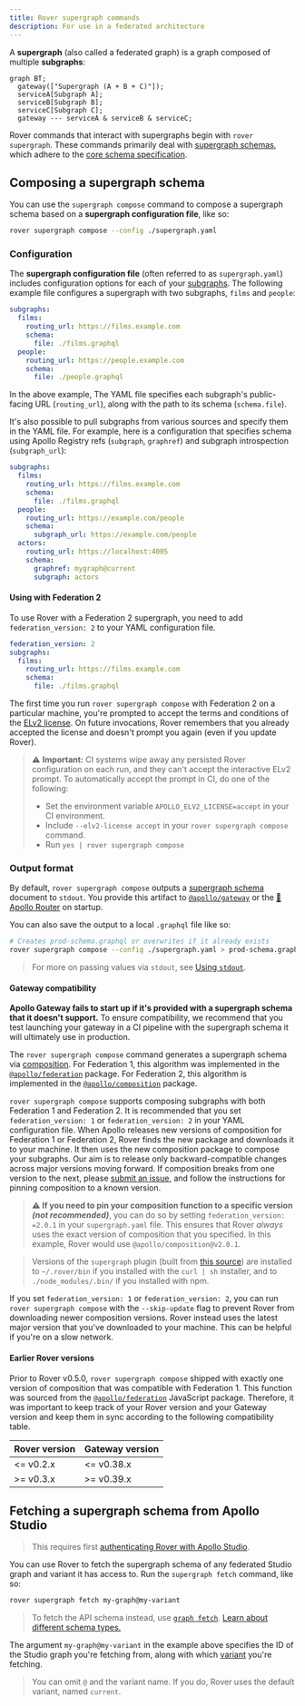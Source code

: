 ```yaml
---
title: Rover supergraph commands
description: For use in a federated architecture
---
```


A **supergraph** (also called a federated graph) is a graph composed of multiple **subgraphs**:

```mermaid
graph BT;
  gateway(["Supergraph (A + B + C)"]);
  serviceA[Subgraph A];
  serviceB[Subgraph B];
  serviceC[Subgraph C];
  gateway --- serviceA & serviceB & serviceC;
```

Rover commands that interact with supergraphs begin with `rover supergraph`. These commands primarily deal with [supergraph schemas](/federation/federated-types/overview/), which adhere to the [core schema specification](https://specs.apollo.dev/core/#core-schemas).

## Composing a supergraph schema

You can use the `supergraph compose` command to compose a supergraph schema based on a **supergraph configuration file**, like so:

```bash
rover supergraph compose --config ./supergraph.yaml
```

### Configuration

The **supergraph configuration file** (often referred to as `supergraph.yaml`) includes configuration options for each of your [subgraphs](https://www.apollographql.com/docs/federation/subgraphs). The following example file configures a supergraph with two subgraphs, `films` and `people`:

```yaml
subgraphs:
  films:
    routing_url: https://films.example.com
    schema:
      file: ./films.graphql
  people:
    routing_url: https://people.example.com
    schema:
      file: ./people.graphql
```

In the above example, The YAML file specifies each subgraph's public-facing URL (`routing_url`), along with the path to its schema (`schema.file`).

It's also possible to pull subgraphs from various sources and specify them in the YAML file. For example, here is a configuration that specifies schema using Apollo Registry refs (`subgraph`, `graphref`) and subgraph introspection (`subgraph_url`):

```yaml
subgraphs:
  films:
    routing_url: https://films.example.com
    schema:
      file: ./films.graphql
  people:
    routing_url: https://example.com/people
    schema:
      subgraph_url: https://example.com/people
  actors:
    routing_url: https://localhost:4005
    schema:
      graphref: mygraph@current
      subgraph: actors
```

#### Using with Federation 2

To use Rover with a Federation 2 supergraph, you need to add `federation_version: 2` to your YAML configuration file.

```yaml {1}
federation_version: 2
subgraphs:
  films:
    routing_url: https://films.example.com
    schema:
      file: ./films.graphql
```

The first time you run `rover supergraph compose` with Federation 2 on a particular machine, you're prompted to accept the terms and conditions of the [ELv2 license](https://www.apollographql.com/docs/resources/elastic-license-v2-faq/). On future invocations, Rover remembers that you already accepted the license and doesn't prompt you again (even if you update Rover).

> ⚠️ **Important:** CI systems wipe away any persisted Rover configuration on each run, and they can't accept the interactive ELv2 prompt. To automatically accept the prompt in CI, do one of the following:
>
> * Set the environment variable `APOLLO_ELV2_LICENSE=accept` in your CI environment.
> * Include `--elv2-license accept` in your `rover supergraph compose` command.
> * Run `yes | rover supergraph compose`

### Output format

By default, `rover supergraph compose` outputs a [supergraph schema](/federation/federated-types/overview/) document to `stdout`. You provide this artifact to [`@apollo/gateway`](/federation/api/apollo-gateway/) or the [🦀 Apollo Router](/router/) on startup.

You can also save the output to a local `.graphql` file like so:

```bash
# Creates prod-schema.graphql or overwrites if it already exists
rover supergraph compose --config ./supergraph.yaml > prod-schema.graphql
```

> For more on passing values via `stdout`, see [Using `stdout`](./conventions#using-stdout).

#### Gateway compatibility

**Apollo Gateway fails to start up if it's provided with a supergraph schema that it doesn't support.** To ensure compatibility, we recommend that you test launching your gateway in a CI pipeline with the supergraph schema it will ultimately use in production.

The `rover supergraph compose` command generates a supergraph schema via [composition](https://www.apollographql.com/docs/federation/federated-types/composition/). For Federation 1, this algorithm was implemented in the [`@apollo/federation`](https://www.npmjs.com/package/@apollo/federation) package. For Federation 2, this algorithm is implemented in the [`@apollo/composition`](https://www.npmjs.com/package/@apollo/composition) package.

`rover supergraph compose` supports composing subgraphs with both Federation 1 and Federation 2. It is recommended that you set `federation_version: 1` or `federation_version: 2` in your YAML configuration file. When Apollo releases new versions of composition for Federation 1 or Federation 2, Rover finds the new package and downloads it to your machine. It then uses the new composition package to compose your subgraphs. Our aim is to release only backward-compatible changes across major versions moving forward. If composition breaks from one version to the next, please [submit an issue](https://github.com/apollographql/federation/issues/new?assignees=&labels=&template=bug.md), and follow the instructions for pinning composition to a known version.

> **⚠️ If you need to pin your composition function to a specific version _(not recommended)_**, you can do so by setting `federation_version: =2.0.1` in your `supergraph.yaml` file. This ensures that Rover _always_ uses the exact version of composition that you specified. In this example, Rover would use `@apollo/composition@v2.0.1`.

>
>
> Versions of the `supergraph` plugin (built from [this source](https://github.com/apollographql/federation-rs)) are installed to `~/.rover/bin` if you installed with the `curl | sh` installer, and to `./node_modules/.bin/` if you installed with npm.

If you set `federation_version: 1` or `federation_version: 2`, you can run `rover supergraph compose` with the `--skip-update` flag to prevent Rover from downloading newer composition versions. Rover instead uses the latest major version that you've downloaded to your machine. This can be helpful if you're on a slow network.

#### Earlier Rover versions

Prior to Rover v0.5.0, `rover supergraph compose` shipped with exactly one version of composition that was compatible with Federation 1. This function was sourced from the [`@apollo/federation`](https://www.npmjs.com/package/@apollo/federation) JavaScript package. Therefore, it was important to keep track of your Rover version and your Gateway version and keep them in sync according to the following compatibility table.

|Rover version|Gateway version|
|---|---|
|<= v0.2.x|<= v0.38.x|
|>= v0.3.x|>= v0.39.x|

## Fetching a supergraph schema from Apollo Studio

> This requires first [authenticating Rover with Apollo Studio](./configuring/#authenticating-with-apollo-studio).

You can use Rover to fetch the supergraph schema of any federated Studio graph and variant it has access to. Run the `supergraph fetch` command, like so:

```bash
rover supergraph fetch my-graph@my-variant
```

> To fetch the API schema instead, use [`graph fetch`](./graphs/#fetching-a-schema). [Learn about different schema types.](/federation/federated-types/overview/)

The argument `my-graph@my-variant` in the example above specifies the ID of the Studio graph you're fetching from, along with which [variant](/studio/org/graphs/#managing-variants) you're fetching.

> You can omit `@` and the variant name. If you do, Rover uses the default variant, named `current`.
